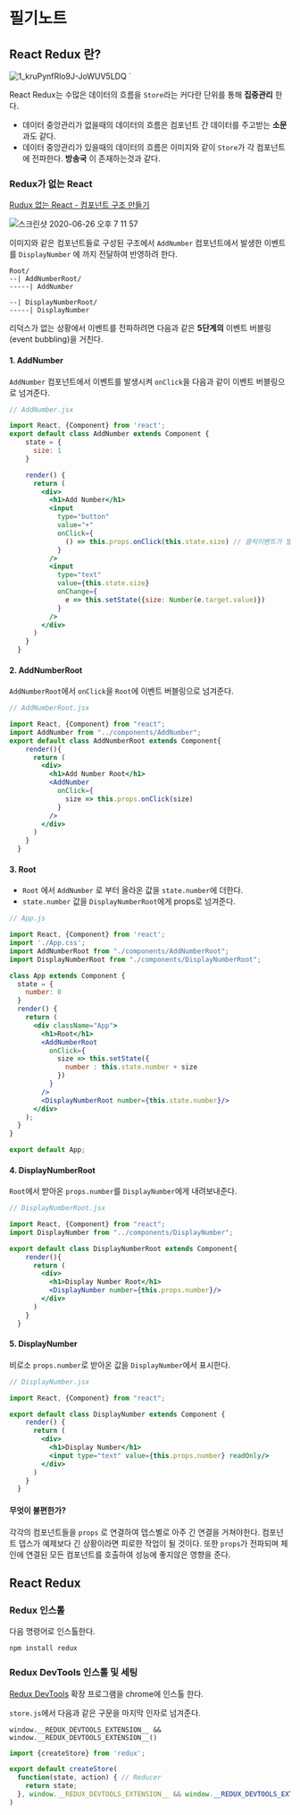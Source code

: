 # 필기노트

## React Redux 란?

![1_kruPynfRlo9J-JoWUV5LDQ](https://user-images.githubusercontent.com/32591477/85845799-ce014080-b7df-11ea-90a2-1bf1cf02eaa2.png)
`

React Redux는 수많은 데이터의 흐름을 `Store`라는 커다란 단위를 통해 **집중관리** 한다.

* 데이터 중앙관리가 없을때의 데이터의 흐름은 컴포넌트 간 데이터를 주고받는 **소문** 과도 같다.
* 데이터 중앙관리가 있을때의 데이터의 흐름은 이미지와 같이 `Store`가 각 컴포넌트에 전파한다. **방송국** 이 존재하는것과 같다.

### Redux가 없는 React

[Rudux 없는 React - 컴포넌트 구조 만들기](https://github.com/kjkandrea/egoing-react-redux/tree/57f7d72c866e98d2d7abc1faa342bd551266f409)

![스크린샷 2020-06-26 오후 7 11 57](https://user-images.githubusercontent.com/32591477/85847010-b4f98f00-b7e1-11ea-8da5-88afa0dcf91a.png)

이미지와 같은 컴포넌트들로 구성된 구조에서 `AddNumber` 컴포넌트에서 발생한 이벤트를 `DisplayNumber` 에 까지 전달하여 반영하려 한다.

```
Root/
--| AddNumberRoot/
-----| AddNumber

--| DisplayNumberRoot/
-----| DisplayNumber
```

리덕스가 없는 상황에서 이벤트를 전파하려면 다음과 같은 **5단계의** 이벤트 버블링(event bubbling)을 거친다.

#### 1. AddNumber

`AddNumber` 컴포넌트에서 이벤트를 발생시켜 `onClick`을 다음과 같이 이벤트 버블링으로 넘겨준다.

``` jsx
// AddNumber.jsx

import React, {Component} from 'react';
export default class AddNumber extends Component {
    state = {
      size: 1
    }

    render() {
      return (
        <div>
          <h1>Add Number</h1>
          <input 
            type="button"
            value="+"
            onClick={
              () => this.props.onClick(this.state.size) // 클릭이벤트가 발생했을때 props로 onClick 이벤트를 넘겨줌
            }
          />
          <input 
            type="text"
            value={this.state.size}
            onChange={
              e => this.setState({size: Number(e.target.value)})
            }
          />
        </div>
      )
    }
  }
```

#### 2. AddNumberRoot

`AddNumberRoot`에서 `onClick`을 `Root`에 이벤트 버블링으로 넘겨준다.

``` jsx
// AddNumberRoot.jsx

import React, {Component} from "react";
import AddNumber from "../components/AddNumber";
export default class AddNumberRoot extends Component{
    render(){
      return (
        <div>
          <h1>Add Number Root</h1>
          <AddNumber
            onClick={
              size => this.props.onClick(size)
            }
          />
        </div> 
      )
    }
  }
```

#### 3. Root

* `Root` 에서 `AddNumber` 로 부터 올라온 값을 `state.number`에 더한다.
* `state.number` 값을 `DisplayNumberRoot`에게 props로 넘겨준다.

``` jsx
// App.js

import React, {Component} from 'react';
import './App.css';
import AddNumberRoot from "./components/AddNumberRoot";
import DisplayNumberRoot from "./components/DisplayNumberRoot";

class App extends Component {
  state = {
    number: 0
  }
  render() {
    return (
      <div className="App">
        <h1>Root</h1>
        <AddNumberRoot
          onClick={
            size => this.setState({
              number : this.state.number + size
            })
          }
        />
        <DisplayNumberRoot number={this.state.number}/>
      </div>
    );
  }
}

export default App;
```

#### 4. DisplayNumberRoot

`Root`에서 받아온 `props.number`를 `DisplayNumber`에게 내려보내준다.

``` jsx
// DisplayNumberRoot.jsx

import React, {Component} from "react";
import DisplayNumber from "../components/DisplayNumber";

export default class DisplayNumberRoot extends Component{
    render(){
      return (
        <div>
          <h1>Display Number Root</h1>
          <DisplayNumber number={this.props.number}/>
        </div>
      )
    }
  }
```

#### 5. DisplayNumber

비로소 `props.number`로 받아온 값을 `DisplayNumber`에서 표시한다.

``` jsx
// DisplayNumber.jsx

import React, {Component} from "react";

export default class DisplayNumber extends Component {
    render() {
      return (
        <div>
          <h1>Display Number</h1>
          <input type="text" value={this.props.number} readOnly/>
        </div>
      )
    }
  }
```

#### 무엇이 불편한가?

각각의 컴포넌트들을 `props` 로 연결하여 뎁스별로 아주 긴 연결을 거쳐야한다. 컴포넌트 뎁스가 예제보다 긴 상황이라면 피로한 작업이 될 것이다.
또한 `props`가 전파되며 체인에 연결된 모든 컴포넌트를 호출하여 성능에 좋지않은 영향을 준다.

## React Redux

### Redux 인스톨

다음 명령어로 인스톨한다.

```
npm install redux
```

### Redux DevTools 인스톨 및 세팅

[Redux DevTools](https://chrome.google.com/webstore/detail/redux-devtools/lmhkpmbekcpmknklioeibfkpmmfibljd/related) 확장 프로그램을 chrome에 인스톨 한다.

`store.js`에서 다음과 같은 구문을 마지막 인자로 넘겨준다.

`window.__REDUX_DEVTOOLS_EXTENSION__ && window.__REDUX_DEVTOOLS_EXTENSION__()`

``` javascript
import {createStore} from 'redux';

export default createStore(
  function(state, action) { // Reducer
    return state;
  }, window.__REDUX_DEVTOOLS_EXTENSION__ && window.__REDUX_DEVTOOLS_EXTENSION__()
)
```

